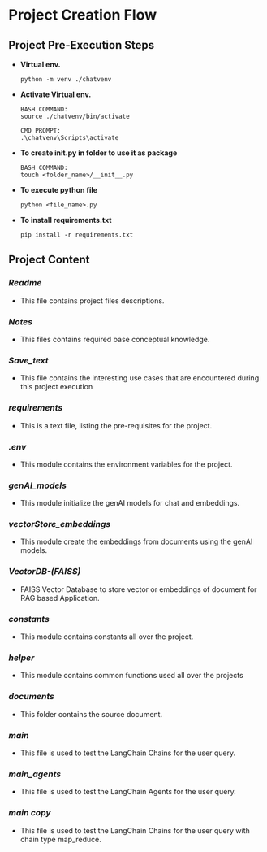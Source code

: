 # Project Creation Flow

## Project Pre-Execution Steps
- **Virtual env.**
    ```
    python -m venv ./chatvenv
    ```
- **Activate Virtual env.**
    ```
    BASH COMMAND:
    source ./chatvenv/bin/activate
    ```
    ```
    CMD PROMPT:
    .\chatvenv\Scripts\activate 
    ```
- **To create __init__.py in folder to use it as package**
    ```
    BASH COMMAND:
    touch <folder_name>/__init__.py
    ```
- **To execute python file**
    ```
    python <file_name>.py
    ```
- **To install requirements.txt**
    ```
    pip install -r requirements.txt
    ```

## Project Content
### ***Readme***
- This file contains project files descriptions.

### ***Notes***
- This files contains required base conceptual knowledge.

### ***Save_text***
- This file contains the interesting use cases that are encountered during this project execution

### ***requirements***
- This is a text file, listing the pre-requisites for the project. 

### ***.env***
- This module contains the environment variables for the project.

### ***genAI_models***
- This module initialize the genAI models for chat and embeddings.

### ***vectorStore_embeddings***
- This module create the embeddings from documents using the genAI models.

### ***VectorDB-(FAISS)***
- FAISS Vector Database to store vector or embeddings of document for RAG based Application.

### ***constants***
- This module contains constants all over the project.

### ***helper***
- This module contains common functions used all over the projects

### ***documents***
- This folder contains the source document.

### ***main***
- This file is used to test the LangChain Chains for the user query.

### ***main_agents***
- This file is used to test the LangChain Agents for the user query.

### ***main copy***
- This file is used to test the LangChain Chains for the user query with chain type map_reduce.